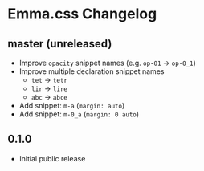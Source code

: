 # Emma.css Changelog

## master (unreleased)
* Improve `opacity` snippet names (e.g. `op-01` -> `op-0_1`)
* Improve multiple declaration snippet names
    * `tet` -> `tetr`
    * `lir` -> `lire`
    * `abc` -> `abce`
* Add snippet: `m-a` (`margin: auto`)
* Add snippet: `m-0_a` (`margin: 0 auto`)

## 0.1.0
* Initial public release
